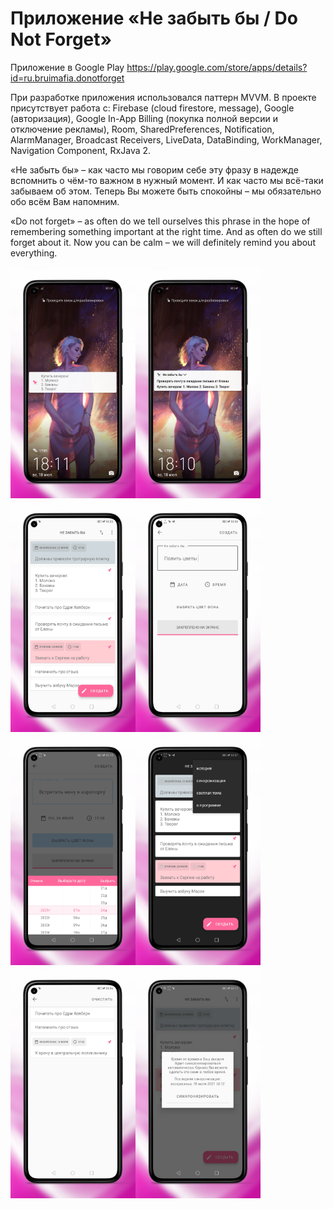 # Приложение «Не забыть бы / Do Not Forget»
Приложение в Google Play https://play.google.com/store/apps/details?id=ru.bruimafia.donotforget

При разработке приложения использовался паттерн MVVM. В проекте присутствует работа с: Firebase (cloud firestore, message), Google (авторизация), Google In-App Billing (покупка полной версии и отключение рекламы), Room, SharedPreferences, Notification, AlarmManager, Broadcast Receivers, LiveData, DataBinding, WorkManager, Navigation Component, RxJava 2. 

«Не забыть бы» – как часто мы говорим себе эту фразу в надежде вспомнить о чём-то важном в нужный момент. И как часто мы всё-таки забываем об этом. Теперь Вы можете быть спокойны – мы обязательно обо всём Вам напомним.

«Do not forget» – as often do we tell ourselves this phrase in the hope of remembering something important at the right time. And as often do we still forget about it. Now you can be calm – we will definitely remind you about everything.

<img src="/design/screenshots_ru/1_framed копия.png" width="200"><img src="/design/screenshots_ru/2_framed копия.png" width="200">
<img src="/design/screenshots_ru/3_framed копия.png" width="200"><img src="/design/screenshots_ru/4_framed копия.png" width="200">
<img src="/design/screenshots_ru/5_framed копия.png" width="200"><img src="/design/screenshots_ru/6_framed копия.png" width="200">
<img src="/design/screenshots_ru/7_framed копия.png" width="200"><img src="/design/screenshots_ru/8_framed копия.png" width="200">
